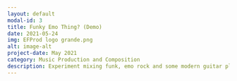 ```yaml
---
layout: default
modal-id: 3
title: Funky Emo Thing? (Demo)
date: 2021-05-24
img: EFProd logo grande.png
alt: image-alt
project-date: May 2021
category: Music Production and Composition
description: Experiment mixing funk, emo rock and some modern guitar playing. The result is a groovy song full of surprises. <a href"https://open.spotify.com/track/6VmMgY4HgeQtVhAUieYD0W?si=05217ebedb5e4b33">Spotify</a> and <a href="https://youtu.be/cGa95uY0uH0">YouTube</a>
---
```


